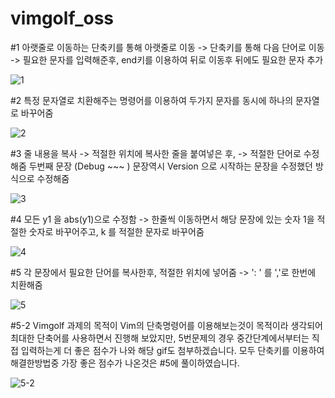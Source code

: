 # vimgolf_oss

#1 아랫줄로 이동하는 단축키를 통해 아랫줄로 이동 -> 단축키를 통해 다음 단어로 이동 -> 
   필요한 문자를 입력해준후, end키를 이용하여 뒤로 이동후 뒤에도 필요한 문자 추가
   
![1](https://user-images.githubusercontent.com/79568017/144620099-bec5dc62-5c99-4927-a1e6-9bb33d1b8082.gif)



#2 특정 문자열로 치환해주는 명령어를 이용하여 두가지 문자를 동시에 하나의 문자열로 바꾸어줌

![2](https://user-images.githubusercontent.com/79568017/144620485-06187da8-f489-4d56-89be-e986ad363fff.gif)



#3 줄 내용을 복사 -> 적절한 위치에 복사한 줄을 붙여넣은 후, -> 적절한 단어로 수정해줌
   두번째 문장 (Debug ~~~ ) 문장역시 Version 으로 시작하는 문장을 수정했던 방식으로 수정해줌
   
   ![3](https://user-images.githubusercontent.com/79568017/144620753-86bc87b3-261a-405a-ae4c-0f1898352ca4.gif)



#4 모든 y1 을 abs(y1)으로 수정함 -> 한줄씩 이동하면서 해당 문장에 있는 숫자 1을 적절한 숫자로 바꾸어주고, k 를 적절한 문자로 바꾸어줌

![4](https://user-images.githubusercontent.com/79568017/144620970-93156dd4-5ca9-463b-a63e-01d8aba70a7c.gif)



#5 각 문장에서 필요한 단어를 복사한후, 적절한 위치에 넣어줌 -> ': ' 를 ','로 한번에 치환해줌

![5](https://user-images.githubusercontent.com/79568017/144621184-f6bdc628-4e63-4255-b298-46d8e3c006f7.gif)



#5-2 Vimgolf 과제의 목적이 Vim의 단축명령어를 이용해보는것이 목적이라 생각되어 최대한 단축어를 사용하면서 진행해 보았지만, 
     5번문제의 경우 중간단계에서부터는 직접 입력하는게 더 좋은 점수가 나와 해당 gif도 첨부하겠습니다. 
     모두 단축키를 이용하여 해결한방법중 가장 좋은 점수가 나온것은 #5에 풀이하였습니다.

![5-2](https://user-images.githubusercontent.com/79568017/144621550-25237779-0393-401c-ac41-e13cb217593a.gif)
